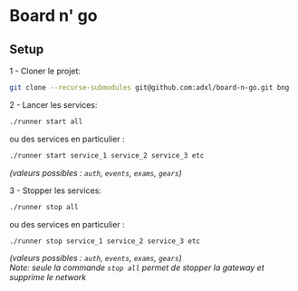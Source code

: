 # Board n' go

## Setup

1 - Cloner le projet:  

```bash
git clone --recurse-submodules git@github.com:adxl/board-n-go.git bng
```

2 - Lancer les services:  

```bash
./runner start all
```

ou des services en particulier :

```bash
./runner start service_1 service_2 service_3 etc
```

_(valeurs possibles : `auth`, `events`, `exams`, `gears`)_

3 - Stopper les services:  

```bash
./runner stop all
```

ou des services en particulier :

```bash
./runner stop service_1 service_2 service_3 etc
```

_(valeurs possibles : `auth`, `events`, `exams`, `gears`)_  
_Note: seule la commande `stop all` permet de stopper la gateway et supprime le network_



